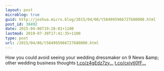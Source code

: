 ```yaml
---
layout: post
microblog: true
guid: http://joshua.micro.blog/2015/04/06/t584995966727680000.html
post_id: 38492
date: 2015-04-06T19:28:01+1100
lastmod: 2019-07-30T17:41:35+1100
type: post
url: /2015/04/06/t584995966727680000.html
---
```

How you could avoid seeing your wedding dressmaker on 9 News &amp;amp; other wedding business thoughts [t.co/z4gEdz7zy...](http://t.co/z4gEdz7zy7) [t.co/cxjvtl0fF...](http://t.co/cxjvtl0fFW)
